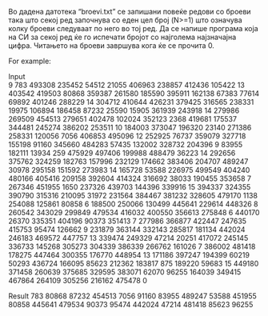Во дадена датотека “broevi.txt” се запишани повеќе редови со броеви така што секој ред започнува со еден цел број (N>=1) што означува колку броеви следуваат по него во тој ред. Да се напише програма која на СИ за секој ред ќе го испечати бројот со најголема најзначајна цифра. Читањето на броеви завршува кога ќе се прочита 0.

For example:

Input	
9 783 493308 235452 54512 21055 406963 238857 412436 105422
13 403542 419503 80868 359387 261580 185590 395911 162138 67383 77614 69892 401246 288229
14 304712 410644 426231 379425 316565 238331 19975 106894 186458 87232 25590 15905 361939 243918
14 279986 269509 454513 279651 402478 102024 352123 2368 419681 175537 344481 245274 386202 253511
10 184003 373047 196320 23140 271386 258331 120056 7056 406853 495096
12 252925 76737 359079 327718 155198 91160 345660 484283 57435 132002 328732 204396
9 83955 182111 13934 259 475929 497406 199988 488479 36223
14 292656 375762 324259 182763 157996 232129 174662 383406 204707 489247 30978 295158 151592 273983
14 165728 53588 226975 499549 404240 480166 405416 209158 392604 414324 316692 38033 190455 353658
7 267346 451955 1650 237326 439703 144396 339916
15 394337 324355 390790 315316 210095 31972 231564 384467 381232 328605 479170 1138 254088 125861 80858
6 188500 250066 130499 445641 229614 448326
8 260542 343029 299849 479534 416032 400550 356613 275848
6 440170 26370 335351 404196 90373 351413
7 277986 366877 422447 247635 415753 95474 126662
9 231879 363144 332143 285817 181134 442024 246183 469572 447757
13 339474 249329 47214 20251 417072 245145 336733 145268 305273 304339 386339 266762 161026
7 386002 481418 178275 447464 300355 176770 448954
13 171186 397247 194399 60219 50293 436724 166095 85623 212362 183817 875 189220 59683
15 449180 371458 260639 375685 329595 383071 62070 96255 164039 349415 467864 264109 305256 216162 475478
0

Result
783
80868
87232
454513
7056
91160
83955
489247
53588
451955
80858
445641
479534
90373
95474
442024
47214
481418
85623
96255